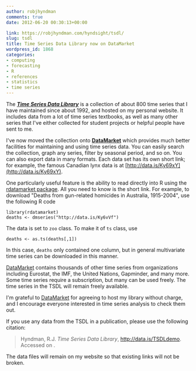 ```yaml
---
author: robjhyndman
comments: true
date: 2012-06-20 00:30:13+00:00

link: https://robjhyndman.com/hyndsight/tsdl/
slug: tsdl
title: Time Series Data Library now on DataMarket
wordpress_id: 1868
categories:
- computing
- forecasting
- R
- references
- statistics
- time series
---
```


The [_**Time Series Data Library**_](http://data.is/TSDLdemo) is a collection of about 800 time series that I have maintained since about 1992, and hosted on my personal website. It includes data from a lot of time series textbooks, as well as many other series that I've either collected for student projects or helpful people have sent to me.

I've now moved the collection onto **[DataMarket](http://data.is/TSDLdemo)** which provides much better facilities for maintaining and using time series data. You can easily search the collection, graph any series, filter by seasonal period, and so on. You can also export data in many formats. Each data set has its own short link; for example, the famous Canadian lynx data is at [http://data.is/Ky69xY](http://data.is/Ky69xY).

One particularly useful feature is the ability to read directly into R using the [rdatamarket package](http://cran.r-project.org/web/packages/rdatamarket/). All you need to know is the short link. For example, to download "Deaths from gun-related homicides in Australia, 1915-2004", use the following R code

    
    
    library(rdatamarket)
    deaths <- dmseries("http://data.is/Ky6vVf")
    


The data is set to `zoo` class. To make it of `ts` class, use

    
    
    deaths <- as.ts(deaths[,1])
    


In this case, `deaths` only contained one column, but in general multivariate time series can be downloaded in this manner.

[DataMarket](http://datamarket.com) contains thousands of other time series from organizations including Eurostat, the IMF, the United Nations, Gapminder, and many more. Some time series require a subscription, but many can be used freely. The time series in the TSDL will remain freely available.

I'm grateful to [DataMarket](http://datamarket.com) for agreeing to host my library without charge, and I encourage everyone interested in time series analysis to check them out.

If you use any data from the TSDL in a publication, please use the following citation:

>Hyndman, R.J. _Time Series Data Library_, http://data.is/TSDLdemo. Accessed on <insert date here>.


The data files will remain on my website so that existing links will not be broken.
